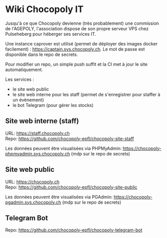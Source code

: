 # Wiki Chocopoly IT

Jusqu'à ce que Chocopoly devienne (très probablement) une commission de l'AGEPOLY, l'association dispose de son propre serveur VPS chez Pulseheberg pour héberger ses services IT.

Une instance caprover est utilisé (permet de déployer des images docker facilement) : https://captain.sys.chocopoly.ch. Le mot de passe est disponible dans le repo de secrets.

Pour modifier un repo, un simple push suffit et la CI met à jour le site automatiquement.

Les services :
* le site web public
* le site web interne pour les staff (permet de s'enregistrer pour staffer à un évènement)
* le bot Telegram (pour gérer les stocks)

## Site web interne (staff)

URL: https://staff.chocopoly.ch  
Repo: https://github.com/chocopoly-epfl/chocopoly-site-staff

Les données peuvent être visualisées via PHPMyAdmin: https://chocopoly-phpmyadmin.sys.chocopoly.ch (mdp sur le repo de secrets)

## Site web public

URL: https://chocopoly.ch  
Repo: https://github.com/chocopoly-epfl/chocopoly-site-public

Les données peuvent être visualisées via PGAdmin: https://chocopoly-pgadmin.sys.chocopoly.ch (mdp sur le repo de secrets)

## Telegram Bot

Repo: https://github.com/chocopoly-epfl/chocopoly-telegram-bot
